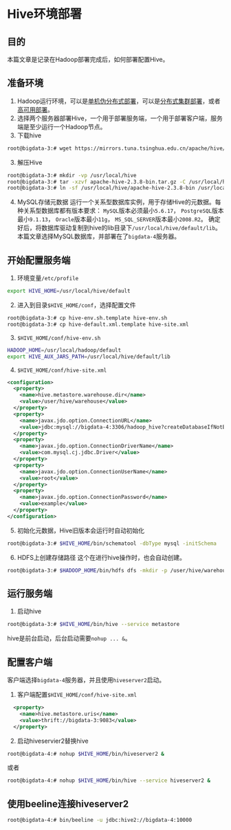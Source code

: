 # Hive环境部署


## 目的
本篇文章是记录在Hadoop部署完成后，如何部署配置Hive。

## 准备环境
1. Hadoop运行环境，可以是[单机伪分布式部署](https://brucemaa.cn/2021/03/hadoop3-standalone-pseudo-distributed-mode-setup/)，可以是[分布式集群部署](https://brucemaa.cn/2021/03/hadoop3-cluster-distributed-mode-setup/)，或者[高可用部署](https://brucemaa.cn/2021/03/hadoop3-cluster-distributed-ha-mode-setup/)。
2. 选择两个服务器部署Hive，一个用于部署服务端，一个用于部署客户端，服务端是至少运行一个Hadoop节点。
3. 下载hive
```bash
root@bigdata-3:# wget https://mirrors.tuna.tsinghua.edu.cn/apache/hive/stable-2/apache-hive-2.3.8-bin.tar.gz
```
3. 解压Hive
```bash
root@bigdata-3:# mkdir -vp /usr/local/hive
root@bigdata-3:# tar -xzvf apache-hive-2.3.8-bin.tar.gz -C /usr/local/hive
root@bigdata-3:# ln -sf /usr/local/hive/apache-hive-2.3.8-bin /usr/local/hive/default
```
4. MySQL存储元数据
运行一个关系型数据库实例，用于存储Hive的元数据。每种关系型数据库都有版本要求：
`MySQL`版本必须最小`5.6.17`，
`PostgreSQL`版本最小`9.1.13`，
`Oracle`版本最小`11g`，
`MS_SQL_SERVER`版本最小`2008.R2`。
确定好后，将数据库驱动复制到hive的lib目录下`/usr/local/hive/default/lib`。
本篇文章选择MySQL数据库，并部署在了`bigdata-4`服务器。

## 开始配置服务端
1. 环境变量`/etc/profile`
```bash
export HIVE_HOME=/usr/local/hive/default
```
2. 进入到目录`$HIVE_HOME/conf`，选择配置文件
```bash
root@bigdata-3:# cp hive-env.sh.template hive-env.sh
root@bigdata-3:# cp hive-default.xml.template hive-site.xml
```
3. `$HIVE_HOME/conf/hive-env.sh`
```bash
HADOOP_HOME=/usr/local/hadoop/default
export HIVE_AUX_JARS_PATH=/usr/local/hive/default/lib
```
4. `$HIVE_HOME/conf/hive-site.xml`
```xml
<configuration>
  <property>
    <name>hive.metastore.warehouse.dir</name>
    <value>/user/hive/warehouse</value>
  </property>
  <property>
    <name>javax.jdo.option.ConnectionURL</name>
    <value>jdbc:mysql://bigdata-4:3306/hadoop_hive?createDatabaseIfNotExist=true</value>
  </property>
  <property>
    <name>javax.jdo.option.ConnectionDriverName</name>
    <value>com.mysql.cj.jdbc.Driver</value>
  </property>
  <property>
    <name>javax.jdo.option.ConnectionUserName</name>
    <value>root</value>
  </property>
  <property>
    <name>javax.jdo.option.ConnectionPassword</name>
    <value>example</value>
  </property>
</configuration>
```
5. 初始化元数据，Hive旧版本会运行时自动初始化
```bash
root@bigdata-3:# $HIVE_HOME/bin/schematool -dbType mysql -initSchema
```
6. HDFS上创建存储路径
这个在进行hive操作时，也会自动创建。
```bash
root@bigdata-3:# $HADOOP_HOME/bin/hdfs dfs -mkdir -p /user/hive/warehouse
```
## 运行服务端
1. 启动hive
```bash
root@bigdata-3:# $HIVE_HOME/bin/hive --service metastore
```
hive是前台启动，后台启动需要`nohup ... &`。
## 配置客户端
客户端选择`bigdata-4`服务器，并且使用`hiveserver2`启动。
1. 客户端配置`$HIVE_HOME/conf/hive-site.xml`
```xml
  <property>
    <name>hive.metastore.uris</name>
    <value>thrift://bigdata-3:9083</value>
  </property>
```
2. 启动hiveservier2替换hive
```bash
root@bigdata-4:# nohup $HIVE_HOME/bin/hiveserver2 &
```
或者
```bash
root@bigdata-4:# nohup $HIVE_HOME/bin/hive --service hiveserver2 &
```

## 使用beeline连接hiveserver2
```bash
root@bigdata-4:# bin/beeline -u jdbc:hive2://bigdata-4:10000
```


